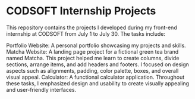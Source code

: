 # CODSOFT Internship Projects
This repository contains the projects I developed during my front-end internship at CODSOFT from July 1 to July 30. The tasks include:

Portfolio Website: A personal portfolio showcasing my projects and skills.
Matcha Website: A landing page project for a fictional green tea brand named Matcha. This project helped me learn to create columns, divide sections, arrange items, and add headers and footers. I focused on design aspects such as alignments, padding, color palette, boxes, and overall visual appeal.
Calculator: A functional calculator application.
Throughout these tasks, I emphasized design and usability to create visually appealing and user-friendly interfaces.
